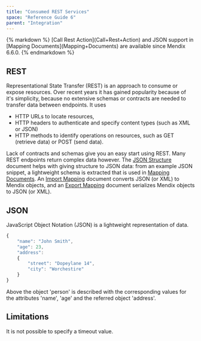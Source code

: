 ```yaml
---
title: "Consumed REST Services"
space: "Reference Guide 6"
parent: "Integration"
---
```



<div class="alert alert-info">{% markdown %}
[Call Rest Action](Call+Rest+Action) and JSON support in [Mapping Documents](Mapping+Documents) are available since Mendix 6.6.0.
{% endmarkdown %}</div>

## REST

Representational State Transfer (REST) is an approach to consume or expose resources. Over recent years it has gained popularity because of it's simplicity, because no extensive schemas or contracts are needed to transfer data between endpoints. It uses

*   HTTP URLs to locate resources, 
*   HTTP headers to authenticate and specify content types (such as XML or JSON)
*   HTTP methods to identify operations on resources, such as GET (retrieve data) or POST (send data).

Lack of contracts and schemas give you an easy start using REST. Many REST endpoints return complex data however. The [JSON Structure](JSON+Structures) document helps with giving structure to JSON data: from an example JSON snippet, a lightweight schema is extracted that is used in [Mapping Documents](Mapping+Documents). An [Import Mapping](Import+Mappings) document converts JSON (or XML) to Mendix objects, and an [Export Mapping](Export+Mappings) document serializes Mendix objects to JSON (or XML).

## JSON

JavaScript Object Notation (JSON) is a lightweight representation of data. 

```js
{
	"name": "John Smith",
	"age": 23,
	"address": 
	{
		"street": "Dopeylane 14",
		"city": "Worchestire"
	}
}
```

Above the object 'person' is described with the corresponding values for the attributes 'name', 'age' and the referred object 'address'.

## Limitations
It is not possible to specify a timeout value.
